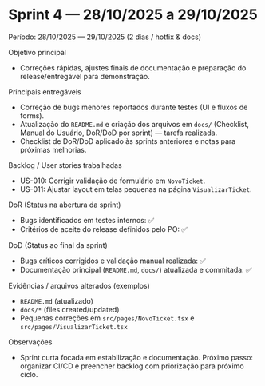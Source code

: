 # Sprint 4 — 28/10/2025 a 29/10/2025

Período: 28/10/2025 — 29/10/2025 (2 dias / hotfix & docs)

Objetivo principal
- Correções rápidas, ajustes finais de documentação e preparação do release/entregável para demonstração.

Principais entregáveis
- Correção de bugs menores reportados durante testes (UI e fluxos de forms).
- Atualização do `README.md` e criação dos arquivos em `docs/` (Checklist, Manual do Usuário, DoR/DoD por sprint) — tarefa realizada.
- Checklist de DoR/DoD aplicado às sprints anteriores e notas para próximas melhorias.

Backlog / User stories trabalhadas
- US-010: Corrigir validação de formulário em `NovoTicket`.
- US-011: Ajustar layout em telas pequenas na página `VisualizarTicket`.

DoR (Status na abertura da sprint)
- Bugs identificados em testes internos: ✅
- Critérios de aceite do release definidos pelo PO: ✅

DoD (Status ao final da sprint)
- Bugs críticos corrigidos e validação manual realizada: ✅
- Documentação principal (`README.md`, `docs/`) atualizada e commitada: ✅

Evidências / arquivos alterados (exemplos)
- `README.md` (atualizado)
- `docs/*` (files created/updated)
- Pequenas correções em `src/pages/NovoTicket.tsx` e `src/pages/VisualizarTicket.tsx`

Observações
- Sprint curta focada em estabilização e documentação. Próximo passo: organizar CI/CD e preencher backlog com priorização para próximo ciclo.
